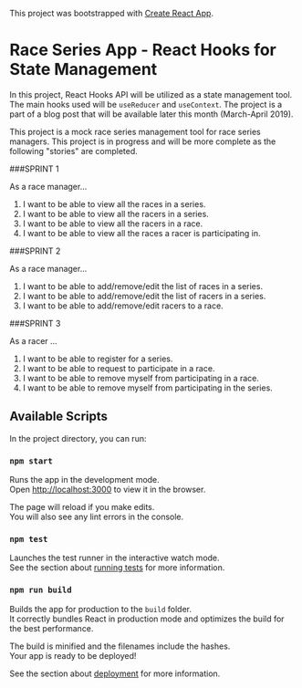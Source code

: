 This project was bootstrapped with [Create React App](https://github.com/facebook/create-react-app).

# Race Series App - React Hooks for State Management

In this project, React Hooks API will be utilized as a state management tool. The main hooks used will be `useReducer` and `useContext`.
The project is a part of a blog post that will be available later this month (March-April 2019). 

This project is a mock race series management tool for race series managers. 
This project is in progress and will be more complete as the following "stories" are completed.


###SPRINT 1

As a race manager...

1. I want to be able to view all the races in a series.
1. I want to be able to view all the racers in a series. 
1. I want to be able to view all the racers in a race.
1. I want to be able to view all the races a racer is participating in.

###SPRINT 2

As a race manager...

1. I want to be able to add/remove/edit the list of races in a series.
1. I want to be able to add/remove/edit the list of racers in a series. 
1. I want to be able to add/remove/edit racers to a race.

###SPRINT 3

As a racer ...

1. I want to be able to register for a series.
1. I want to be able to request to participate in a race.
1. I want to be able to remove myself from participating in a race. 
1. I want to be able to remove myself from participating in the series. 



## Available Scripts

In the project directory, you can run:

### `npm start`

Runs the app in the development mode.<br>
Open [http://localhost:3000](http://localhost:3000) to view it in the browser.

The page will reload if you make edits.<br>
You will also see any lint errors in the console.

### `npm test`

Launches the test runner in the interactive watch mode.<br>
See the section about [running tests](https://facebook.github.io/create-react-app/docs/running-tests) for more information.

### `npm run build`

Builds the app for production to the `build` folder.<br>
It correctly bundles React in production mode and optimizes the build for the best performance.

The build is minified and the filenames include the hashes.<br>
Your app is ready to be deployed!

See the section about [deployment](https://facebook.github.io/create-react-app/docs/deployment) for more information.